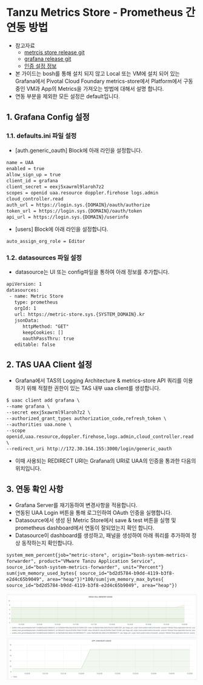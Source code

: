 # Tanzu Metrics Store - Prometheus 간 연동 방법

- 참고자료
	- [metrcis store release git](https://github.com/cloudfoundry/metric-store-release)
	- [grafana release git](https://github.com/vito/grafana-boshrelease)
	- [인증 설정 정보](https://www.bookstack.cn/read/grafana-v6.2/9263e66aea3a4371.md)
- 본 가이드는 bosh를 통해 설치 되지 않고 Local 또는 VM에 설치 되어 있는 Grafana에서 Pivotal Cloud Foundary metrics-store에서 Platform에서 구동 중인 VM과 App의 Metrics을 가져오는 방법에 대해서 설명 합니다.
- 연동 부분을 제외한 모든 설정은 default입니다.

## 1. Grafana Config  설정

### 1.1. defaults.ini 파일 설정
- [auth.generic_oauth] Block에 아래 라인을 설정합니다.

```
name = UAA
enabled = true
allow_sign_up = true
client_id = grafana
client_secret = eexj5xawrml9laroh7z2
scopes = openid uaa.resource doppler.firehose logs.admin cloud_controller.read
auth_url = https://login.sys.{DOMAIN}/oauth/authorize
token_url = https://login.sys.{DOMAIN}/oauth/token
api_url = https://login.sys.{DOMAIN}/userinfo
```
- [users] Block에 아래 라인을 설정합니다.

```
auto_assign_org_role = Editor
```

### 1.2. datasources 파일 설정
- datasource는 UI 또는 config파일을 통하여 아래 정보를 추가합니다.

```
apiVersion: 1
datasources:
 - name: Metric Store
   type: prometheus
   orgId: 1
   url: https://metric-store.sys.{SYSTEM_DOMAIN}.kr
   jsonData:
      httpMethod: "GET"
      keepCookies: []
      oauthPassThru: true
   editable: false
```


## 2. TAS UAA Client  설정
- Grafana에서 TAS의 Logging Architecture & metrics-store API 쿼리를 이용하기 위해 적절한 권한이 있는 TAS 내부 uaa client를 생성합니다.

```
$ uaac client add grafana \
--name grafana \
--secret eexj5xawrml9laroh7z2 \
--authorized_grant_types authorization_code,refresh_token \
--authorities uaa.none \
--scope openid,uaa.resource,doppler.firehose,logs.admin,cloud_controller.read \
--redirect_uri http://172.30.164.155:3000/login/generic_oauth
```

- 이때 사용되는 REDIRECT URI는 Grafana의 URI로 UAA의 인증을 통과한 다음의 위치입니다.

## 3. 연동 확인 사항
- Grafana Server를 재기동하여 변경사항을 적용합니다.
- 연동된 UAA Login 버튼을 통해 로그인하여 OAuth 인증을 실행합니다.
- Datasource에서 생성 된  Metric Store에서 save & test 버튼을 실행 및 prometheus dashboard에서 연동이 잘되었는지 확인 합니다.
- Datasource이 dashboard를 생성하고, 패널을 생성하여 아래 쿼리를 추가하여 정상 동작하는지 확인합니다.

```
system_mem_percent{job="metric-store", origin="bosh-system-metrics-forwarder", product="VMware Tanzu Application Service", source_id="bosh-system-metrics-forwarder", unit="Percent"}
sum(jvm_memory_used_bytes{ source_id="bd2d5784-b9dd-4119-b3f8-e2d4c65b9049", area="heap"})*100/sum(jvm_memory_max_bytes{ source_id="bd2d5784-b9dd-4119-b3f8-e2d4c65b9049", area="heap"})
```


![prometheus1][prometheus-metrics-store-image-1]
![prometheus2][prometheus-metrics-store-image-2]


[prometheus-metrics-store-image-1]:./images/prometheus-metrics-store-image-1.PNG
[prometheus-metrics-store-image-2]:./images/prometheus-metrics-store-image-2.PNG



